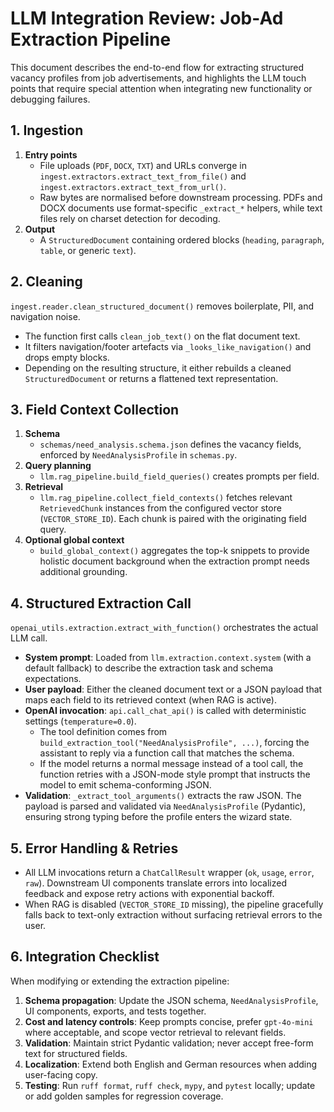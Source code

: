 # LLM Integration Review: Job-Ad Extraction Pipeline

This document describes the end-to-end flow for extracting structured vacancy profiles from job advertisements, and highlights the LLM touch points that require special attention when integrating new functionality or debugging failures.

## 1. Ingestion

1. **Entry points**
   - File uploads (`PDF`, `DOCX`, `TXT`) and URLs converge in `ingest.extractors.extract_text_from_file()` and `ingest.extractors.extract_text_from_url()`.
   - Raw bytes are normalised before downstream processing. PDFs and DOCX documents use format-specific `_extract_*` helpers, while text files rely on charset detection for decoding.
2. **Output**
   - A `StructuredDocument` containing ordered blocks (`heading`, `paragraph`, `table`, or generic `text`).

## 2. Cleaning

`ingest.reader.clean_structured_document()` removes boilerplate, PII, and navigation noise.

- The function first calls `clean_job_text()` on the flat document text.
- It filters navigation/footer artefacts via `_looks_like_navigation()` and drops empty blocks.
- Depending on the resulting structure, it either rebuilds a cleaned `StructuredDocument` or returns a flattened text representation.

## 3. Field Context Collection

1. **Schema**
   - `schemas/need_analysis.schema.json` defines the vacancy fields, enforced by `NeedAnalysisProfile` in `schemas.py`.
2. **Query planning**
   - `llm.rag_pipeline.build_field_queries()` creates prompts per field.
3. **Retrieval**
   - `llm.rag_pipeline.collect_field_contexts()` fetches relevant `RetrievedChunk` instances from the configured vector store (`VECTOR_STORE_ID`). Each chunk is paired with the originating field query.
4. **Optional global context**
   - `build_global_context()` aggregates the top-k snippets to provide holistic document background when the extraction prompt needs additional grounding.

## 4. Structured Extraction Call

`openai_utils.extraction.extract_with_function()` orchestrates the actual LLM call.

- **System prompt**: Loaded from `llm.extraction.context.system` (with a default fallback) to describe the extraction task and schema expectations.
- **User payload**: Either the cleaned document text or a JSON payload that maps each field to its retrieved context (when RAG is active).
- **OpenAI invocation**: `api.call_chat_api()` is called with deterministic settings (`temperature=0.0`).
  - The tool definition comes from `build_extraction_tool("NeedAnalysisProfile", ...)`, forcing the assistant to reply via a function call that matches the schema.
  - If the model returns a normal message instead of a tool call, the function retries with a JSON-mode style prompt that instructs the model to emit schema-conforming JSON.
- **Validation**: `_extract_tool_arguments()` extracts the raw JSON. The payload is parsed and validated via `NeedAnalysisProfile` (Pydantic), ensuring strong typing before the profile enters the wizard state.

## 5. Error Handling & Retries

- All LLM invocations return a `ChatCallResult` wrapper (`ok`, `usage`, `error`, `raw`). Downstream UI components translate errors into localized feedback and expose retry actions with exponential backoff.
- When RAG is disabled (`VECTOR_STORE_ID` missing), the pipeline gracefully falls back to text-only extraction without surfacing retrieval errors to the user.

## 6. Integration Checklist

When modifying or extending the extraction pipeline:

1. **Schema propagation**: Update the JSON schema, `NeedAnalysisProfile`, UI components, exports, and tests together.
2. **Cost and latency controls**: Keep prompts concise, prefer `gpt-4o-mini` where acceptable, and scope vector retrieval to relevant fields.
3. **Validation**: Maintain strict Pydantic validation; never accept free-form text for structured fields.
4. **Localization**: Extend both English and German resources when adding user-facing copy.
5. **Testing**: Run `ruff format`, `ruff check`, `mypy`, and `pytest` locally; update or add golden samples for regression coverage.

